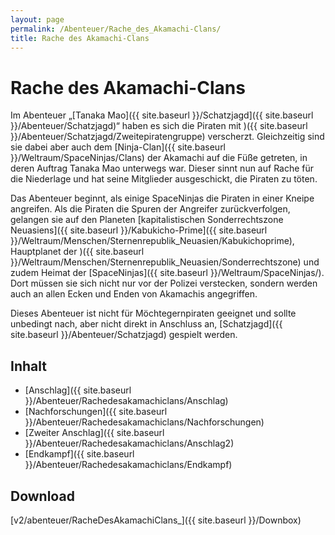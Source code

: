 ```yaml
---
layout: page
permalink: /Abenteuer/Rache_des_Akamachi-Clans/
title: Rache des Akamachi-Clans
---
```


# Rache des Akamachi-Clans

Im Abenteuer „[Tanaka Mao]({{ site.baseurl }}/Schatzjagd]({{ site.baseurl }}/Abenteuer/Schatzjagd)“ haben es sich die Piraten mit )({{ site.baseurl }}/Abenteuer/Schatzjagd/Zweitepiratengruppe) verscherzt. Gleichzeitig sind sie dabei aber auch dem [Ninja-Clan]({{ site.baseurl }}/Weltraum/SpaceNinjas/Clans) der Akamachi auf die Füße getreten, in deren Auftrag Tanaka Mao unterwegs war. Dieser sinnt nun auf Rache für die Niederlage und hat seine Mitglieder ausgeschickt, die Piraten zu töten.

Das Abenteuer beginnt, als einige SpaceNinjas die Piraten in einer Kneipe angreifen. Als die Piraten die Spuren der Angreifer zurückverfolgen, gelangen sie auf den Planeten [kapitalistischen Sonderrechtszone Neuasiens]({{ site.baseurl }}/Kabukicho-Prime]({{ site.baseurl }}/Weltraum/Menschen/Sternenrepublik_Neuasien/Kabukichoprime), Hauptplanet der )({{ site.baseurl }}/Weltraum/Menschen/Sternenrepublik_Neuasien/Sonderrechtszone) und zudem Heimat der [SpaceNinjas]({{ site.baseurl }}/Weltraum/SpaceNinjas/). Dort müssen sie sich nicht nur vor der Polizei verstecken, sondern werden auch an allen Ecken und Enden von Akamachis angegriffen.

Dieses Abenteuer ist nicht für Möchtegernpiraten geeignet und sollte unbedingt nach, aber nicht direkt in Anschluss an, [Schatzjagd]({{ site.baseurl }}/Abenteuer/Schatzjagd) gespielt werden.

## Inhalt

- [Anschlag]({{ site.baseurl }}/Abenteuer/Rachedesakamachiclans/Anschlag)
- [Nachforschungen]({{ site.baseurl }}/Abenteuer/Rachedesakamachiclans/Nachforschungen)
- [Zweiter Anschlag]({{ site.baseurl }}/Abenteuer/Rachedesakamachiclans/Anschlag2)
- [Endkampf]({{ site.baseurl }}/Abenteuer/Rachedesakamachiclans/Endkampf)

## Download

[v2/abenteuer/RacheDesAkamachiClans_]({{ site.baseurl }}/Downbox)
